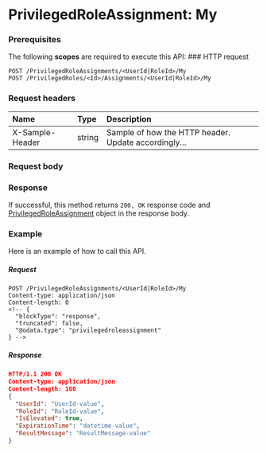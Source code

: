 # PrivilegedRoleAssignment: My


### Prerequisites
The following **scopes** are required to execute this API: ### HTTP request
<!-- { "blockType": "ignored" } -->
```http
POST /PrivilegedRoleAssignments/<UserId|RoleId>/My
POST /PrivilegedRoles/<Id>/Assignments/<UserId|RoleId>/My

```
### Request headers
| Name       | Type | Description|
|:---------------|:--------|:----------|
| X-Sample-Header  | string  | Sample of how the HTTP header. Update accordingly...|

### Request body

### Response
If successful, this method returns `200, OK` response code and [PrivilegedRoleAssignment](../resources/privilegedroleassignment.md) object in the response body.

### Example
Here is an example of how to call this API.
##### Request
<!-- {
  "blockType": "request",
  "name": "privilegedroleassignment_my"
}-->
```http
POST /PrivilegedRoleAssignments/<UserId|RoleId>/My
Content-type: application/json
Content-length: 0
<!-- {
  "blockType": "response",
  "truncated": false,
  "@odata.type": "privilegedroleassignment"
} -->
```
##### Response
```json
HTTP/1.1 200 OK
Content-type: application/json
Content-length: 160
{
  "UserId": "UserId-value",
  "RoleId": "RoleId-value",
  "IsElevated": true,
  "ExpirationTime": "datetime-value",
  "ResultMessage": "ResultMessage-value"
}
```

<!-- uuid: 741413fc-6bfa-4055-9fb4-3a8efea5e0d0
2015-10-15 04:04:58 UTC -->
<!-- {
  "type": "#page.annotation",
  "description": "PrivilegedRoleAssignment: My",
  "keywords": "",
  "section": "documentation",
  "tocPath": ""
}-->